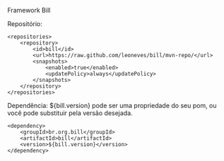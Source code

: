 Framework Bill

Repositório:

	<repositories>
		<repository>
			<id>bill</id>
			<url>https://raw.github.com/leoneves/bill/mvn-repo/</url>
			<snapshots>
				<enabled>true</enabled>
				<updatePolicy>always</updatePolicy>
			</snapshots>
		</repository>
	</repositories>

Dependência:
${bill.version} pode ser uma propriedade do seu pom, ou você pode substituir pela versão desejada.
	
	<dependency>
		<groupId>br.org.bill</groupId>
		<artifactId>bill</artifactId>
		<version>${bill.version}</version>
	</dependency>
		
